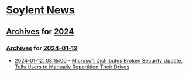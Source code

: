 # [Soylent News](../../../README.md)

## [Archives](../../index.md) for [2024](../index.md)

### [Archives](../../index.md) for [2024-01-12](index.md)

* [2024-01-12, 03:15:00](https://soylentnews.org/article.pl?sid=24/01/11/056215&from=rss) - [Microsoft Distributes Broken Security Update, Tells Users to Manually Repartition Their Drives](https://soylentnews.org/article.pl?sid=24/01/11/056215&from=rss)
